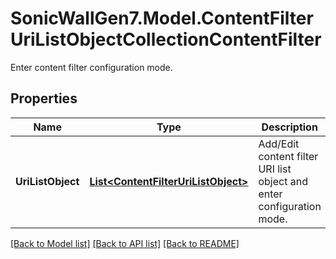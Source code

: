 # SonicWallGen7.Model.ContentFilterUriListObjectCollectionContentFilter
Enter content filter configuration mode.

## Properties

Name | Type | Description | Notes
------------ | ------------- | ------------- | -------------
**UriListObject** | [**List&lt;ContentFilterUriListObject&gt;**](ContentFilterUriListObject.md) | Add/Edit content filter URI list object and enter configuration mode. | [optional] 

[[Back to Model list]](../README.md#documentation-for-models) [[Back to API list]](../README.md#documentation-for-api-endpoints) [[Back to README]](../README.md)

